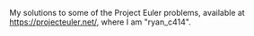 My solutions to some of the Project Euler problems, available at 
https://projecteuler.net/, where I am "ryan_c414".
